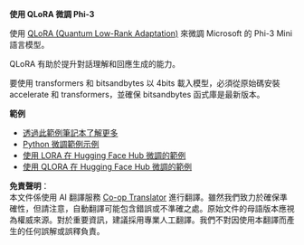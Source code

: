 <!--
CO_OP_TRANSLATOR_METADATA:
{
  "original_hash": "54b6b824568d4decb574b9e117c4f5f7",
  "translation_date": "2025-07-17T08:17:11+00:00",
  "source_file": "md/03.FineTuning/FineTuning_Qlora.md",
  "language_code": "mo"
}
-->
**使用 QLoRA 微調 Phi-3**

使用 [QLoRA (Quantum Low-Rank Adaptation)](https://github.com/artidoro/qlora) 來微調 Microsoft 的 Phi-3 Mini 語言模型。

QLoRA 有助於提升對話理解和回應生成的能力。

要使用 transformers 和 bitsandbytes 以 4bits 載入模型，必須從原始碼安裝 accelerate 和 transformers，並確保 bitsandbytes 函式庫是最新版本。

**範例**
- [透過此範例筆記本了解更多](../../../../code/03.Finetuning/Phi_3_Inference_Finetuning.ipynb)
- [Python 微調範例示例](../../../../code/03.Finetuning/FineTrainingScript.py)
- [使用 LORA 在 Hugging Face Hub 微調的範例](../../../../code/03.Finetuning/Phi-3-finetune-lora-python.ipynb)
- [使用 QLORA 在 Hugging Face Hub 微調的範例](../../../../code/03.Finetuning/Phi-3-finetune-qlora-python.ipynb)

**免責聲明**：  
本文件係使用 AI 翻譯服務 [Co-op Translator](https://github.com/Azure/co-op-translator) 進行翻譯。雖然我們致力於確保準確性，但請注意，自動翻譯可能包含錯誤或不準確之處。原始文件的母語版本應視為權威來源。對於重要資訊，建議採用專業人工翻譯。我們不對因使用本翻譯而產生的任何誤解或誤釋負責。